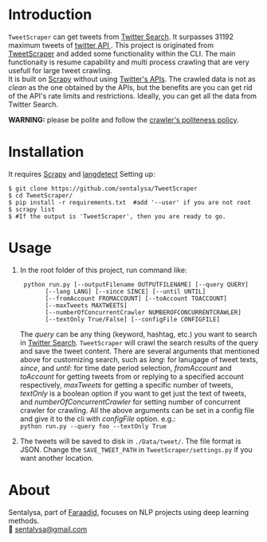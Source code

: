 # Introduction #
`TweetScraper` can get tweets from [Twitter Search](https://twitter.com/search-home). It surpasses 31192 maximum tweets of [twitter API ](https://developer.twitter.com/). This project is originated from [TweetScraper](https://github.com/jonbakerfish/TweetScraper) and added some functionality within the CLI. The main functionaity is resume capability and multi process crawling that are very usefull for large tweet crawling.  
It is built on [Scrapy](http://scrapy.org/) without using [Twitter's APIs](https://dev.twitter.com/rest/public).
The crawled data is not as *clean* as the one obtained by the APIs, but the benefits are you can get rid of the API's rate limits and restrictions. Ideally, you can get all the data from Twitter Search.

**WARNING:** please be polite and follow the [crawler's politeness policy](https://en.wikipedia.org/wiki/Web_crawler#Politeness_policy).
 

# Installation #
It requires [Scrapy](http://scrapy.org/) and [langdetect](https://pypi.python.org/pypi/langdetect?)  Setting up:

    $ git clone https://github.com/sentalysa/TweetScraper
    $ cd TweetScraper/
    $ pip install -r requirements.txt  #add '--user' if you are not root
	$ scrapy list
	$ #If the output is 'TweetScraper', then you are ready to go.

# Usage #
1. In the root folder of this project, run command like: 

		
		python run.py [--outputFilename OUTPUTFILENAME] [--query QUERY]
              [--lang LANG] [--since SINCE] [--until UNTIL]
              [--fromAccount FROMACCOUNT] [--toAccount TOACCOUNT]
              [--maxTweets MAXTWEETS]
              [--numberOfConcurrentCrawler NUMBEROFCONCURRENTCRAWLER]
              [--textOnly True/False] [--configFile CONFIGFILE]

	The *query* can be any thing (keyword, hashtag, etc.) you want to search in [Twitter Search](https://twitter.com/search-home). `TweetScraper` will crawl the search results of the query and save the tweet content. There are several arguments that mentioned above for customizing search, such as *lang*: for lanugage of tweet texts, *since*, and *until*: for time date period selection, *fromAccount* and *toAccount* for getting tweets from or replying to a specified account respectively, *maxTweets* for getting a specific number of tweets, *textOnly* is a boolean option if you want to get just the text of tweets, and *numberOfConcurrentCrawler* for setting number of concurrent crawler for crawling. All the above arguments can be set in a config file and give it to the cli with *configFile* option. e.g.:  
`python run.py --query foo --textOnly True`

2. The tweets will be saved to disk in `./Data/tweet/`. The file format is JSON. Change the `SAVE_TWEET_PATH`  in `TweetScraper/settings.py` if you want another location.

# About #
Sentalysa, part of [Faraadid](https://github.com/Faraadid), focuses on NLP projects using deep learning methods.  
:email: sentalysa@gmail.com
